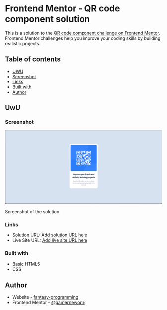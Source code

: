 # Frontend Mentor - QR code component solution

This is a solution to the [QR code component challenge on Frontend Mentor](https://www.frontendmentor.io/challenges/qr-code-component-iux_sIO_H). Frontend Mentor challenges help you improve your coding skills by building realistic projects.

## Table of contents

- [UWU](#uwu)
- [Screenshot](#screenshot)
- [Links](#links)
- [Built with](#built-with)
- [Author](#author)

## UwU

### Screenshot

![image](./images/result.png)

Screenshot of the solution

### Links

- Solution URL: [Add solution URL here](https://www.frontendmentor.io/solutions/qr-code-solution-using-html-and-css-only-aqb_UqO6sk)
- Live Site URL: [Add live site URL here](https://qr-code-component-main-one-ecru.vercel.app/)

### Built with

- Basic HTML5
- CSS

## Author

- Website - [fantasy-programming](https://fantasy-programming.tech)
- Frontend Mentor - [@gamernewone](https://www.frontendmentor.io/profile/gamernewone)
